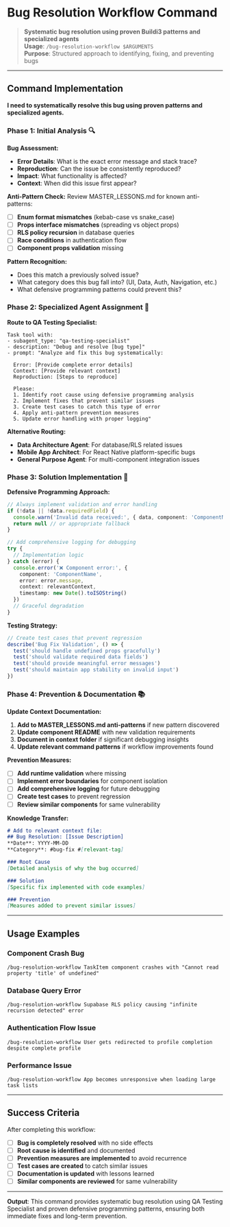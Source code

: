 # Bug Resolution Workflow Command

> **Systematic bug resolution using proven Buildi3 patterns and specialized agents**  
> **Usage**: `/bug-resolution-workflow $ARGUMENTS`  
> **Purpose**: Structured approach to identifying, fixing, and preventing bugs

---

## Command Implementation

**I need to systematically resolve this bug using proven patterns and specialized agents.**

### Phase 1: Initial Analysis 🔍

**Bug Assessment:**
- **Error Details**: What is the exact error message and stack trace?
- **Reproduction**: Can the issue be consistently reproduced?
- **Impact**: What functionality is affected?
- **Context**: When did this issue first appear?

**Anti-Pattern Check:**
Review MASTER_LESSONS.md for known anti-patterns:
- [ ] **Enum format mismatches** (kebab-case vs snake_case)
- [ ] **Props interface mismatches** (spreading vs object props)
- [ ] **RLS policy recursion** in database queries
- [ ] **Race conditions** in authentication flow
- [ ] **Component props validation** missing

**Pattern Recognition:**
- Does this match a previously solved issue?
- What category does this bug fall into? (UI, Data, Auth, Navigation, etc.)
- What defensive programming patterns could prevent this?

### Phase 2: Specialized Agent Assignment 🤖

**Route to QA Testing Specialist:**
```
Task tool with:
- subagent_type: "qa-testing-specialist"  
- description: "Debug and resolve [bug type]"
- prompt: "Analyze and fix this bug systematically:
  
  Error: [Provide complete error details]
  Context: [Provide relevant context]
  Reproduction: [Steps to reproduce]
  
  Please:
  1. Identify root cause using defensive programming analysis
  2. Implement fixes that prevent similar issues  
  3. Create test cases to catch this type of error
  4. Apply anti-pattern prevention measures
  5. Update error handling with proper logging"
```

**Alternative Routing:**
- **Data Architecture Agent**: For database/RLS related issues
- **Mobile App Architect**: For React Native platform-specific bugs
- **General Purpose Agent**: For multi-component integration issues

### Phase 3: Solution Implementation 🔧

**Defensive Programming Approach:**
```typescript
// Always implement validation and error handling
if (!data || !data.requiredField) {
  console.warn('Invalid data received:', { data, component: 'ComponentName' })
  return null // or appropriate fallback
}

// Add comprehensive logging for debugging
try {
  // Implementation logic
} catch (error) {
  console.error('❌ Component error:', {
    component: 'ComponentName',
    error: error.message,
    context: relevantContext,
    timestamp: new Date().toISOString()
  })
  // Graceful degradation
}
```

**Testing Strategy:**
```typescript
// Create test cases that prevent regression
describe('Bug Fix Validation', () => {
  test('should handle undefined props gracefully')
  test('should validate required data fields')
  test('should provide meaningful error messages')
  test('should maintain app stability on invalid input')
})
```

### Phase 4: Prevention & Documentation 📚

**Update Context Documentation:**
1. **Add to MASTER_LESSONS.md anti-patterns** if new pattern discovered
2. **Update component README** with new validation requirements
3. **Document in context folder** if significant debugging insights
4. **Update relevant command patterns** if workflow improvements found

**Prevention Measures:**
- [ ] **Add runtime validation** where missing
- [ ] **Implement error boundaries** for component isolation  
- [ ] **Add comprehensive logging** for future debugging
- [ ] **Create test cases** to prevent regression
- [ ] **Review similar components** for same vulnerability

**Knowledge Transfer:**
```markdown
# Add to relevant context file:
## Bug Resolution: [Issue Description]
**Date**: YYYY-MM-DD
**Category**: #bug-fix #[relevant-tag]

### Root Cause
[Detailed analysis of why the bug occurred]

### Solution
[Specific fix implemented with code examples]

### Prevention
[Measures added to prevent similar issues]
```

---

## Usage Examples

### Component Crash Bug
```
/bug-resolution-workflow TaskItem component crashes with "Cannot read property 'title' of undefined"
```

### Database Query Error  
```
/bug-resolution-workflow Supabase RLS policy causing "infinite recursion detected" error
```

### Authentication Flow Issue
```
/bug-resolution-workflow User gets redirected to profile completion despite complete profile
```

### Performance Issue
```
/bug-resolution-workflow App becomes unresponsive when loading large task lists
```

---

## Success Criteria

After completing this workflow:
- [ ] **Bug is completely resolved** with no side effects
- [ ] **Root cause is identified** and documented
- [ ] **Prevention measures are implemented** to avoid recurrence  
- [ ] **Test cases are created** to catch similar issues
- [ ] **Documentation is updated** with lessons learned
- [ ] **Similar components are reviewed** for same vulnerability

---

**Output**: This command provides systematic bug resolution using QA Testing Specialist and proven defensive programming patterns, ensuring both immediate fixes and long-term prevention.